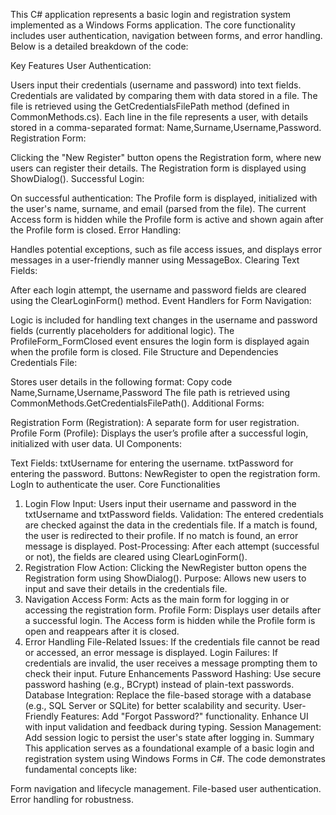 This C# application represents a basic login and registration system implemented as a Windows Forms application. The core functionality includes user authentication, navigation between forms, and error handling. Below is a detailed breakdown of the code:

Key Features
User Authentication:

Users input their credentials (username and password) into text fields.
Credentials are validated by comparing them with data stored in a file.
The file is retrieved using the GetCredentialsFilePath method (defined in CommonMethods.cs).
Each line in the file represents a user, with details stored in a comma-separated format: Name,Surname,Username,Password.
Registration Form:

Clicking the "New Register" button opens the Registration form, where new users can register their details.
The Registration form is displayed using ShowDialog().
Successful Login:

On successful authentication:
The Profile form is displayed, initialized with the user's name, surname, and email (parsed from the file).
The current Access form is hidden while the Profile form is active and shown again after the Profile form is closed.
Error Handling:

Handles potential exceptions, such as file access issues, and displays error messages in a user-friendly manner using MessageBox.
Clearing Text Fields:

After each login attempt, the username and password fields are cleared using the ClearLoginForm() method.
Event Handlers for Form Navigation:

Logic is included for handling text changes in the username and password fields (currently placeholders for additional logic).
The ProfileForm_FormClosed event ensures the login form is displayed again when the profile form is closed.
File Structure and Dependencies
Credentials File:

Stores user details in the following format:
Copy code
Name,Surname,Username,Password
The file path is retrieved using CommonMethods.GetCredentialsFilePath().
Additional Forms:

Registration Form (Registration): A separate form for user registration.
Profile Form (Profile): Displays the user’s profile after a successful login, initialized with user data.
UI Components:

Text Fields:
txtUsername for entering the username.
txtPassword for entering the password.
Buttons:
NewRegister to open the registration form.
LogIn to authenticate the user.
Core Functionalities
1. Login Flow
Input:
Users input their username and password in the txtUsername and txtPassword fields.
Validation:
The entered credentials are checked against the data in the credentials file.
If a match is found, the user is redirected to their profile.
If no match is found, an error message is displayed.
Post-Processing:
After each attempt (successful or not), the fields are cleared using ClearLoginForm().
2. Registration Flow
Action:
Clicking the NewRegister button opens the Registration form using ShowDialog().
Purpose:
Allows new users to input and save their details in the credentials file.
3. Navigation
Access Form:
Acts as the main form for logging in or accessing the registration form.
Profile Form:
Displays user details after a successful login.
The Access form is hidden while the Profile form is open and reappears after it is closed.
4. Error Handling
File-Related Issues:
If the credentials file cannot be read or accessed, an error message is displayed.
Login Failures:
If credentials are invalid, the user receives a message prompting them to check their input.
Future Enhancements
Password Hashing:
Use secure password hashing (e.g., BCrypt) instead of plain-text passwords.
Database Integration:
Replace the file-based storage with a database (e.g., SQL Server or SQLite) for better scalability and security.
User-Friendly Features:
Add "Forgot Password?" functionality.
Enhance UI with input validation and feedback during typing.
Session Management:
Add session logic to persist the user's state after logging in.
Summary
This application serves as a foundational example of a basic login and registration system using Windows Forms in C#. The code demonstrates fundamental concepts like:

Form navigation and lifecycle management.
File-based user authentication.
Error handling for robustness.
